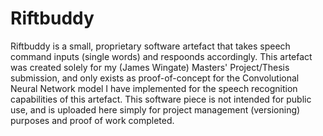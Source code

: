 # Riftbuddy
Riftbuddy is a small, proprietary software artefact that takes speech command inputs (single words) and respoonds accordingly. This artefact was created solely for my (James Wingate) Masters' Project/Thesis submission, and only exists as proof-of-concept for the Convolutional Neural Network model I have implemented for the speech recognition capabilities of this artefact. This software piece is not intended for public use, and is uploaded here simply for project management (versioning) purposes and proof of work completed.
